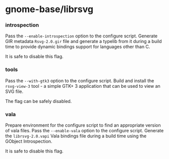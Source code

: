 # gnome-base/librsvg

### introspection
Pass the `--enable-introspection` option to the configure script. Generate GIR metadata `Rsvg-2.0.gir` file and generate a typelib from it during a build time to provide dynamic bindings support for languages other than C.

It is safe to disable this flag.

### tools
Pass the `--with-gtk3` option to the configure script. Build and install the `rsvg-view-3` tool - a simple GTK+ 3 application that can be used to view an SVG file.

The flag can be safely disabled.

### vala
Prepare environment for the configure script to find an appropriate version of vala files. Pass the `--enable-vala` option to the configure script. Generate the `librsvg-2.0.vapi` Vala bindings file during a build time using the GObject Introspection.

It is safe to disable this flag.
